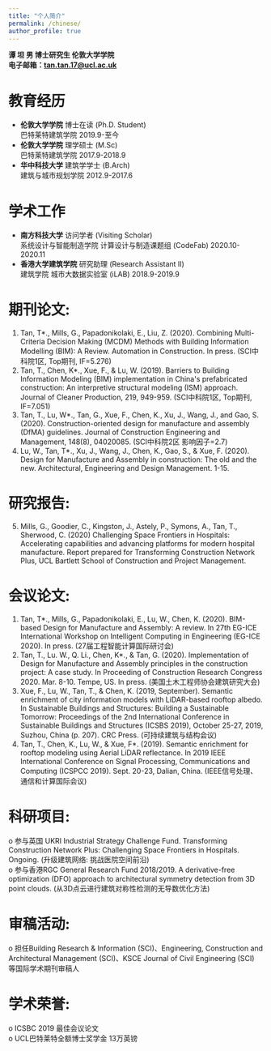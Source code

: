 ```yaml
---
title: "个人简介"
permalink: /chinese/
author_profile: true
---
```



**谭 坦 男 博士研究生 伦敦大学学院**  
**电子邮箱：tan.tan.17@ucl.ac.uk**

# 教育经历
* **伦敦大学学院** 博士在读 (Ph.D. Student)  
巴特莱特建筑学院 2019.9-至今<br>    
* **伦敦大学学院** 理学硕士 (M.Sc)                                                                                      
巴特莱特建筑学院 2017.9-2018.9<br>
* **华中科技大学** 建筑学学士 (B.Arch)
<br>建筑与城市规划学院 2012.9-2017.6<br>                                                                                                                               

# 学术工作
* **南方科技大学** 访问学者 (Visiting Scholar)  
系统设计与智能制造学院 计算设计与制造课题组 (CodeFab) 2020.10-2020.11<br>
* **香港大学建筑学院** 研究助理 (Research Assistant II)                                                                                                                       
建筑学院 城市大数据实验室 (iLAB) 2018.9-2019.9<br>          

# 期刊论文: 
1.	Tan, T*., Mills, G., Papadonikolaki, E., Liu, Z. (2020). Combining Multi-Criteria Decision Making (MCDM) Methods with Building Information Modelling (BIM): A Review. Automation in Construction. In press. (SCI中科院1区, Top期刊, IF=5.276)
2.	Tan, T., Chen, K*., Xue, F., & Lu, W. (2019). Barriers to Building Information Modeling (BIM) implementation in China's prefabricated construction: An interpretive structural modeling (ISM) approach. Journal of Cleaner Production, 219, 949-959. (SCI中科院1区, Top期刊, IF=7.051)
3.	Tan, T., Lu, W*., Tan, G., Xue, F., Chen, K., Xu, J., Wang, J., and Gao, S. (2020). Construction-oriented design for manufacture and assembly (DfMA) guidelines. Journal of Construction Engineering and Management, 148(8), 04020085. (SCI中科院2区 影响因子=2.7)
4.	Lu, W., Tan, T*., Xu, J., Wang, J., Chen, K., Gao, S., & Xue, F. (2020). Design for Manufacture and Assembly in construction:  The old and the new. Architectural, Engineering and Design Management. 1-15.  

# 研究报告: 
5.	Mills, G., Goodier, C., Kingston, J., Astely, P., Symons, A., Tan, T., Sherwood, C. (2020) Challenging Space Frontiers in Hospitals: Accelerating capabilities and advancing platforms for modern hospital manufacture. Report prepared for Transforming Construction Network Plus, UCL Bartlett School of Construction and Project Management.

# 会议论文:
1.	Tan, T*., Mills, G., Papadonikolaki, E., Lu, W., Chen, K. (2020). BIM-based Design for Manufacture and Assembly: A review. In 27th EG-ICE International Workshop on Intelligent Computing in Engineering (EG-ICE 2020). In press. (27届工程智能计算国际研讨会)
2.	Tan, T., Lu. W., Q. Li., Chen, K*., & Tan, G. (2020). Implementation of Design for Manufacture and Assembly principles in the construction project: A case study. In Proceeding of Construction Research Congress 2020. Mar. 8-10. Tempe, US. In press. (美国土木工程师协会建筑研究大会)
3.	Xue, F., Lu, W., Tan, T., & Chen, K. (2019, September). Semantic enrichment of city information models with LiDAR-based rooftop albedo. In Sustainable Buildings and Structures: Building a Sustainable Tomorrow: Proceedings of the 2nd International Conference in Sustainable Buildings and Structures (ICSBS 2019), October 25-27, 2019, Suzhou, China (p. 207). CRC Press. (可持续建筑与结构会议)
4.	Tan, T., Chen, K., Lu, W., & Xue, F*. (2019). Semantic enrichment for rooftop modeling using Aerial LiDAR reflectance. In 2019 IEEE International Conference on Signal Processing, Communications and Computing (ICSPCC 2019). Sept. 20-23, Dalian, China. (IEEE信号处理、通信和计算国际会议)

# 科研项目:
o	参与英国 UKRI Industrial Strategy Challenge Fund. Transforming Construction Network Plus: Challenging Space Frontiers in Hospitals. Ongoing. (升级建筑网络: 挑战医院空间前沿)       
o	参与香港RGC General Research Fund 2018/2019. A derivative-free optimization (DFO) approach to architectural symmetry detection from 3D point clouds. (从3D点云进行建筑对称性检测的无导数优化方法)        

# 审稿活动:
o	担任Building Research & Information (SCI)、Engineering, Construction and Architectural Management (SCI)、KSCE Journal of Civil Engineering (SCI) 等国际学术期刊审稿人

# 学术荣誉:
o	ICSBC 2019 最佳会议论文<br>
o	UCL巴特莱特全额博士奖学金 13万英镑
